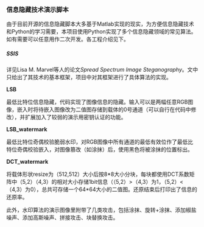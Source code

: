 ### 信息隐藏技术演示脚本

由于目前开源的信息隐藏脚本大多基于Matlab实现的现实，为方便信息隐藏技术和Python的学习需要，本项目使用Python实现了多个信息隐藏领域的常见算法。如有需要可以任意用作二次开发。各工程介绍见下。

##### SSIS

详见Lisa M. Marvel等人的论文*Spread Spectrum Image Steganography*。文中只给出了其技术的基本框架，项目中对其框架进行了具体算法的实现。

**LSB**

最低比特位信息隐藏，代码实现了图像信息的隐藏。输入可以是两幅任意RGB图像，嵌入时将待嵌入图像改为二值图存储到载体的0号通道（可以自行在代码中修改），并扩展加入了较弱的演示用密钥认证的功能。

**LSB_watermark**

最低比特位奇偶校验脆弱水印，对RGB图像中所有通道的最低有效位作了最低比特位奇偶校验嵌入，对图像篡改（如涂抹）后，使用黑色将被涂抹的位置标出。

**DCT_watermark**

将载体形状resize为（512,512）大小后按8\*8大小分块，每块都使用DCT系数矩阵中（5,2）（4,3）的相对大小存储1bit信息（（5,2）>（4,3）为1，（5,2）<（4,3）为0），总共可存储一个64\*64大小的二值图。还原结束后打印出了信息的还原率。

此外，水印算法的演示图像里附带了几类攻击，包括涂抹、旋转+涂抹、添加椒盐噪声、添加高斯噪声、拼接攻击、块替换攻击。